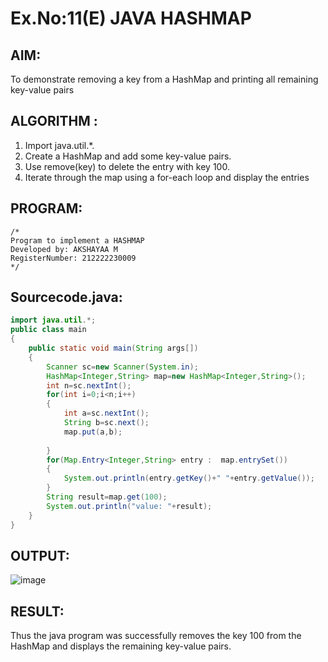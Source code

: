 # Ex.No:11(E)  JAVA HASHMAP

## AIM:
To demonstrate removing a key from a HashMap and printing all remaining key-value pairs
## ALGORITHM :

1.	Import java.util.*.
2.	Create a HashMap and add some key-value pairs.
3.	Use remove(key) to delete the entry with key 100.
4.	Iterate through the map using a for-each loop and display the entries

## PROGRAM:
 ```
/*
Program to implement a HASHMAP
Developed by: AKSHAYAA M
RegisterNumber: 212222230009 
*/
```

## Sourcecode.java:
```java
import java.util.*;
public class main
{
    public static void main(String args[])
    {
        Scanner sc=new Scanner(System.in);
        HashMap<Integer,String> map=new HashMap<Integer,String>();
        int n=sc.nextInt();
        for(int i=0;i<n;i++)
        {
            int a=sc.nextInt();
            String b=sc.next();
            map.put(a,b);
            
        }
        for(Map.Entry<Integer,String> entry :  map.entrySet())
        {
            System.out.println(entry.getKey()+" "+entry.getValue());
        }
        String result=map.get(100);
        System.out.println("value: "+result);
    }
}
```

## OUTPUT:


![image](https://github.com/user-attachments/assets/a741299b-d92b-4c03-9d2d-d50eee67e53c)

## RESULT:
Thus the java program was successfully removes the key 100 from the HashMap and displays the remaining key-value pairs.




